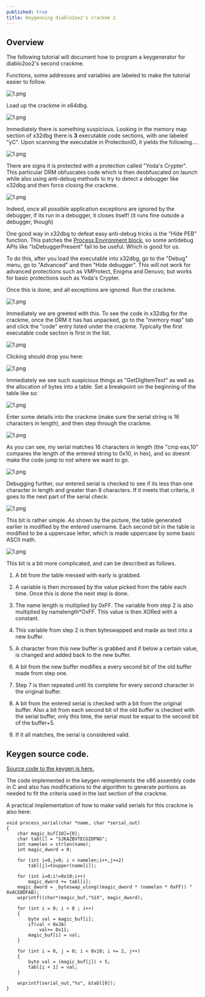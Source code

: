 ```yaml
---
published: true
title: Keygenning diablo2oo2's crackme 2
---
```

## Overview

The following tutorial will document how to program a keygenerator for diablo2oo2's
second crackme.

Functions, some addresses and variables are labeled to make the tutorial easier to follow.

![1.png]({{site.baseurl}}/images/crackme2/1.PNG)

Load up the crackme in x64dbg.

![1.png]({{site.baseurl}}/images/crackme2/2.PNG)

Immediately there is something suspicious. Looking in the memory map section of x32dbg there is **3** executable code sections, with one labeled "yC". Upon scanning the executable in ProtectionID, it yields the following....

![1.png]({{site.baseurl}}/images/crackme2/3.PNG)

There are signs it is protected with a protection called "Yoda's Crypter". This particular DRM obfuscates code which is then deobfuscated on launch while also using anti-debug methods to try to detect a debugger like x32dbg and then force closing the crackme.

![1.png]({{site.baseurl}}/images/crackme2/4.PNG)

Indeed, once all possible application exceptions are ignored by the debugger, if its run in a debugger, it closes itself! (it runs fine outside a debugger, though)

One good way in x32dbg to defeat easy anti-debug tricks is the "Hide PEB" function. This patches the [Process Environment block](https://ntopcode.wordpress.com/2018/02/26/anatomy-of-the-process-environment-block-peb-windows-internals/), so some antidebug APIs like "IsDebuggerPresent" fail to be useful. Which is good for us.

To do this, after you load the executable into x32dbg, go to the "Debug" menu, go to "Advanced" and then "Hide debugger". This will not work for advanced protections such as VMProtect, Enigma and Denuvo, but works for basic protections such as Yoda's Crypter.

Once this is done, and all exceptions are ignored. Run the crackme.

![1.png]({{site.baseurl}}/images/crackme2/5.PNG)

Immediately we are greeted with this. To see the code in x32dbg for the crackme, once the DRM it has has unpacked, go to the "memory map" tab and click the "code" entry listed under the crackme. Typically the first executable code section is first in the list.

![1.png]({{site.baseurl}}/images/crackme2/6.PNG)

Clicking should drop you here:

![1.png]({{site.baseurl}}/images/crackme2/7.PNG)

Immediately we see such suspicious things as "GetDlgItemText" as well as the allocation of bytes into a table. Set a breakpoint on the beginning of the table like so:

![1.png]({{site.baseurl}}/images/crackme2/8.PNG)

Enter some details into the crackme (make sure the serial string is 16 characters in length), and then step through the crackme.

![1.png]({{site.baseurl}}/images/crackme2/9.PNG)

As you can see, my serial matches 16 characters in length (the "cmp eax,10" compares the length of the entered string to 0x10, in hex), and so doesnt make the code jump to not where we want to go.

![1.png]({{site.baseurl}}/images/crackme2/10.PNG)

Debugging further, our entered serial is checked to see if its less than one character in length and greater than 8 characters. If it meets that criteria, it goes to the next part of the serial check:

![1.png]({{site.baseurl}}/images/crackme2/11.PNG)

This bit is rather simple. As shown by the picture, the table generated earlier is modified by the entered username. Each second bit in the table is modified to be a uppercase letter, which is made uppercase by some basic ASCII math.

![1.png]({{site.baseurl}}/images/crackme2/12.PNG)

This bit is a bit more complicated, and can be described as follows.

1) A bit from the table messed with early is grabbed.

2) A variable is then increased by the value picked from the table each time. Once this is done the next step is done.

3) The name length is multiplied by 0xFF. The variable from step 2 is also multiplied by namelength*OxFF. This value is then XORed with a constant.


4) This variable from step 2 is then byteswapped and made as text into a new buffer.

6) A character from this new buffer is grabbed and if below a certain value, is changed and added back to the new buffer.

7) A bit from the new buffer modifies a every second bit of the old buffer made from step one.

8) Step 7 is then repeated until its complete for every second character in the original buffer.

9) A bit from the entered serial is checked with a bit from the original buffer. Also a bit from each second bit of the old buffer is checked with the serial buffer, only this time, the serial must be equal to the second bit of the buffer+5.

10) If it all matches, the serial is considered valid.

## Keygen source code.

[Source code to the keygen is here.](https://github.com/mudlord/crackme_solutions/blob/master/algo/d2k2_crackme02.c)

The code implemented in the keygen reimplements the x86 assembly code in C and also has modifications to the algorithm to generate portions as needed to fit the criteria used in the last section of the crackme.

A practical implementation of how to make valid serials for this crackme is also here:

```
void process_serial(char *name, char *serial_out)
{
	char magic_buf[10]={0};
	char tabl[] = "SJKAZBVTECGIDFNG";
	int namelen = strlen(name);
	int magic_dword = 0;

	for (int i=0,j=0; i < namelen;i++,j+=2)
		tabl[j]=toupper(name[i]);

    for (int i=0;i!=0x10;i++)
		magic_dword += tabl[i];
	magic_dword = _byteswap_ulong((magic_dword * (namelen * 0xFF)) ^ 0xACEBDFAB);
	wsprintf((char*)magic_buf,"%1X", magic_dword);

	for (int i = 0; i < 8 ; i++)
	{
		byte val = magic_buf[i];
		if(val < 0x3A)
			val+= 0x11;
		magic_buf[i] = val;	
	}

    for (int i = 0, j = 0; i < 0x10; i += 2, j++)
    {
        byte val = (magic_buf[j]) + 5;
        tabl[i + 1] = val;
    }

	wsprintf(serial_out,"%s", &tabl[0]);
}
```
